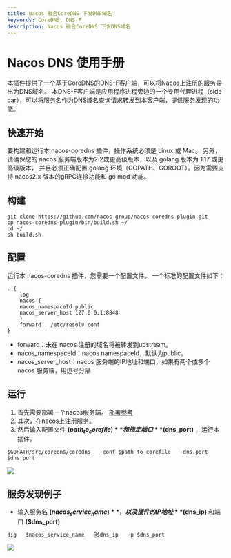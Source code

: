 ```yaml
---
title: Nacos 融合CoreDNS 下发DNS域名
keywords: CoreDNS, DNS-F
description: Nacos 融合CoreDNS 下发DNS域名
---
```


# Nacos DNS 使用手册
本插件提供了一个基于CoreDNS的DNS-F客户端，可以将Nacos上注册的服务导出为DNS域名。 本DNS-F客户端是应用程序进程旁边的一个专用代理进程（side car），可以将服务名作为DNS域名查询请求转发到本客户端，提供服务发现的功能。

## 快速开始
要构建和运行本 nacos-coredns 插件，操作系统必须是 Linux 或 Mac。 另外，请确保您的 nacos 服务端版本为2.2或更高级版本，以及 golang 版本为 1.17 或更高级版本， 并且必须正确配置 golang 环境（GOPATH、GOROOT）。因为需要支持 nacos2.x 版本的gRPC连接功能和 go mod 功能。

## 构建
```
git clone https://github.com/nacos-group/nacos-coredns-plugin.git 
cp nacos-coredns-plugin/bin/build.sh ~/
cd ~/
sh build.sh
```

## 配置
运行本 nacos-coredns 插件，您需要一个配置文件。 一个标准的配置文件如下：
```
. {
    log
    nacos {
    nacos_namespaceId public
    nacos_server_host 127.0.0.1:8848
    }
    forward . /etc/resolv.conf
}
```
- forward：未在 nacos 注册的域名将被转发到upstream。
- nacos_namespaceId：nacos namespaceId，默认为public。
- nacos_server_host：nacos 服务端的IP地址和端口，如果有两个或多个 nacos 服务端，用逗号分隔

## 运行
1. 首先需要部署一个nacos服务端。 [部署参考](https://github.com/alibaba/nacos)
2. 其次，在nacos上注册服务。
3. 然后输入配置文件 **($path_to_corefile)** 和指定端口 **($dns_port)** ，运行本插件。
```
$GOPATH/src/coredns/coredns   -conf $path_to_corefile   -dns.port $dns_port 
```
![](https://cdn.nlark.com/yuque/0/2022/png/29425667/1663504581023-95437fee-0e3d-4b6a-851c-44a352dedd81.png)

## 服务发现例子
- 输入服务名 **($nacos_service_name)** ，以及插件的IP地址 **($dns_ip)** 和端口 **($dns_port)**

```
dig   $nacos_service_name   @$dns_ip   -p $dns_port 
```
![](https://cdn.nlark.com/yuque/0/2022/png/29425667/1663504588231-341b38fe-da55-41eb-a24b-e3752b86faa4.png)

